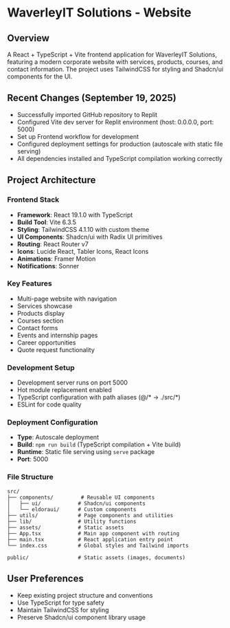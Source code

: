 # WaverleyIT Solutions - Website

## Overview
A React + TypeScript + Vite frontend application for WaverleyIT Solutions, featuring a modern corporate website with services, products, courses, and contact information. The project uses TailwindCSS for styling and Shadcn/ui components for the UI.

## Recent Changes (September 19, 2025)
- Successfully imported GitHub repository to Replit
- Configured Vite dev server for Replit environment (host: 0.0.0.0, port: 5000)
- Set up Frontend workflow for development
- Configured deployment settings for production (autoscale with static file serving)
- All dependencies installed and TypeScript compilation working correctly

## Project Architecture

### Frontend Stack
- **Framework**: React 19.1.0 with TypeScript
- **Build Tool**: Vite 6.3.5
- **Styling**: TailwindCSS 4.1.10 with custom theme
- **UI Components**: Shadcn/ui with Radix UI primitives
- **Routing**: React Router v7
- **Icons**: Lucide React, Tabler Icons, React Icons
- **Animations**: Framer Motion
- **Notifications**: Sonner

### Key Features
- Multi-page website with navigation
- Services showcase
- Products display
- Courses section
- Contact forms
- Events and internship pages
- Career opportunities
- Quote request functionality

### Development Setup
- Development server runs on port 5000
- Hot module replacement enabled
- TypeScript configuration with path aliases (@/* → ./src/*)
- ESLint for code quality

### Deployment Configuration
- **Type**: Autoscale deployment
- **Build**: `npm run build` (TypeScript compilation + Vite build)
- **Runtime**: Static file serving using `serve` package
- **Port**: 5000

### File Structure
```
src/
├── components/         # Reusable UI components
│   ├── ui/            # Shadcn/ui components
│   └── eldoraui/      # Custom components
├── utils/             # Page components and utilities
├── lib/               # Utility functions
├── assets/            # Static assets
├── App.tsx            # Main app component with routing
├── main.tsx           # React application entry point
└── index.css          # Global styles and Tailwind imports

public/                # Static assets (images, documents)
```

## User Preferences
- Keep existing project structure and conventions
- Use TypeScript for type safety
- Maintain TailwindCSS for styling
- Preserve Shadcn/ui component library usage